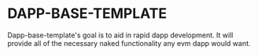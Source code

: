 # DAPP-BASE-TEMPLATE
Dapp-base-template's goal is to aid in rapid dapp development. It will provide all of the necessary naked functionality any evm dapp would want.

